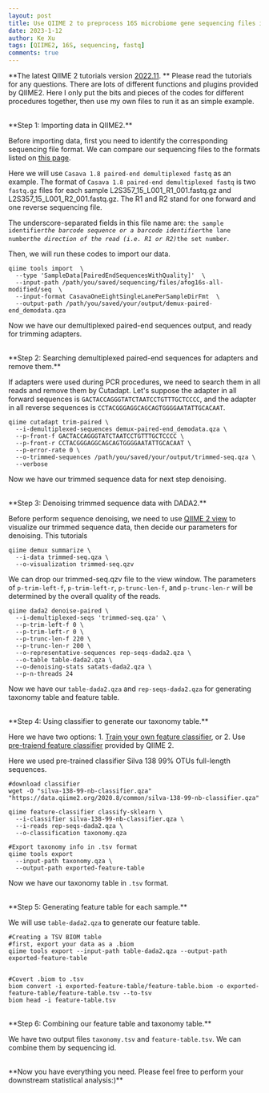 ```yaml
---
layout: post
title: Use QIIME 2 to preprocess 16S microbiome gene sequencing files in fastq.gz fromat
date: 2023-1-12
author: Ke Xu
tags: [QIIME2, 16S, sequencing, fastq]
comments: true
---
```


**The latest QIIME 2 tutorials version [2022.11](https://docs.qiime2.org/2022.11/).
** Please read the tutorials for any questions. There are lots of different functions and plugins provided by QIIME2. Here I only put the bits and pieces of the codes for different procedures together, then use my own files to run it as an simple example.

<br>
**Step 1: Importing data in QIIME2.**

Before importing data, first you need to identify the corresponding sequencing file format. We can compare our sequencing files to the formats listed on [this page](https://docs.qiime2.org/2022.11/tutorials/importing/). 

Here we will use `Casava 1.8 paired-end demultiplexed fastq` as an example. The format of `Casava 1.8 paired-end demultiplexed fastq` is two `fastq.gz` files for each sample L2S357_15_L001_R1_001.fastq.gz and L2S357_15_L001_R2_001.fastq.gz. The R1 and R2 stand for one forward and one reverse sequencing file. 

The underscore-separated fields in this file name are: `the sample identifier`_`the barcode sequence or a barcode identifier`_`the lane number`_`the direction of the read (i.e. R1 or R2)`_`the set number`.

Then, we will run these codes to import our data.
```
qiime tools import  \
  --type 'SampleData[PairedEndSequencesWithQuality]'  \
  --input-path /path/you/saved/sequencing/files/afog16s-all-modified/seq  \
  --input-format CasavaOneEightSingleLanePerSampleDirFmt  \
  --output-path /path/you/saved/your/output/demux-paired-end_demodata.qza
```

Now we have our demultiplexed paired-end sequences output, and ready for trimming adapters.

<br>
**Step 2: Searching demultiplexed paired-end sequences for adapters and remove them.**

If adapters were used during PCR procedures, we need to search them in all reads and remove them by Cutadapt. Let's suppose the adapter in all forward sequences is `GACTACCAGGGTATCTAATCCTGTTTGCTCCCC`, and the adapter in all reverse sequences is `CCTACGGGAGGCAGCAGTGGGGAATATTGCACAAT`.

```
qiime cutadapt trim-paired \
  --i-demultiplexed-sequences demux-paired-end_demodata.qza \
  --p-front-f GACTACCAGGGTATCTAATCCTGTTTGCTCCCC \
  --p-front-r CCTACGGGAGGCAGCAGTGGGGAATATTGCACAAT \
  --p-error-rate 0 \
  --o-trimmed-sequences /path/you/saved/your/output/trimmed-seq.qza \
  --verbose
```

Now we have our trimmed sequence data for next step denoising.

<br>
**Step 3: Denoising trimmed sequence data with DADA2.**

Before perform sequence denoising, we need to use [QIIME 2 view](https://view.qiime2.org/) to visualize our trimmed sequence data, then decide our parameters for denoising. This tutorials 

```
qiime demux summarize \
  --i-data trimmed-seq.qza \
  --o-visualization trimmed-seq.qzv
```

We can drop our trimmed-seq.qzv file to the view window. The parameters of `p-trim-left-f`, `p-trim-left-r`, `p-trunc-len-f`, and `p-trunc-len-r` will be determined by the overall quality of the reads.

```
qiime dada2 denoise-paired \
  --i-demultiplexed-seqs 'trimmed-seq.qza' \
  --p-trim-left-f 0 \
  --p-trim-left-r 0 \
  --p-trunc-len-f 220 \
  --p-trunc-len-r 200 \
  --o-representative-sequences rep-seqs-dada2.qza \
  --o-table table-dada2.qza \
  --o-denoising-stats satats-dada2.qza \
  --p-n-threads 24
```

Now we have our `table-dada2.qza` and `rep-seqs-dada2.qza` for generating taxonomy table and feature table.

<br>
**Step 4: Using classifier to generate our taxonomy table.**

Here we have two options: 1. [Train your own feature classifier](https://docs.qiime2.org/2022.11/tutorials/feature-classifier/), or 2. Use [pre-traiend feature classifier](https://docs.qiime2.org/2022.11/data-resources/) provided by QIIME 2.

Here we used pre-trained classifier Silva 138 99% OTUs full-length sequences.

```
#download classifier
wget -O "silva-138-99-nb-classifier.qza" "https://data.qiime2.org/2020.8/common/silva-138-99-nb-classifier.qza"

qiime feature-classifier classify-sklearn \
  --i-classifier silva-138-99-nb-classifier.qza \
  --i-reads rep-seqs-dada2.qza \
  --o-classification taxonomy.qza

#Export taxonomy info in .tsv format
qiime tools export 
  --input-path taxonomy.qza \
  --output-path exported-feature-table
```

Now we have our taxonomy table in `.tsv` format.

<br>
**Step 5: Generating feature table for each sample.**

We will use `table-dada2.qza` to generate our feature table.

```
#Creating a TSV BIOM table
#first, export your data as a .biom
qiime tools export --input-path table-dada2.qza --output-path exported-feature-table


#Covert .biom to .tsv
biom convert -i exported-feature-table/feature-table.biom -o exported-feature-table/feature-table.tsv --to-tsv
biom head -i feature-table.tsv
```

<br>
**Step 6: Combining our feature table and taxonomy table.**

We have two output files `taxonomy.tsv` and `feature-table.tsv`. We can combine them by sequencing id. 

<br>
**Now you have everything you need. Please feel free to perform your downstream statistical analysis:)**

